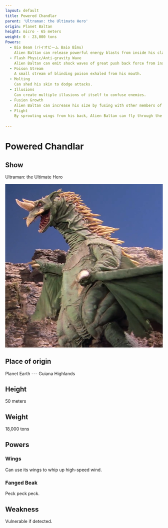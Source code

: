 ```yaml
---
layout: default
title: Powered Chandlar
parent: 'Ultraman: the Ultimate Hero'
origin: Planet Baltan
height: micro - 65 meters
weight: 0 - 23,000 tons
Powers:
  - Bio Beam (バイオビーム Baio Bīmu)
    Alien Baltan can release powerful energy blasts from inside his claws that can destroy entire buildings.
  - Flash Physic/Anti-gravity Wave
    Alien Baltan can emit shock waves of great push back force from inside his claws.
  - Poison Stream
    A small stream of blinding poison exhaled from his mouth.
  - Molting
    Can shed his skin to dodge attacks.
  - Illusions
    Can create multiple illusions of itself to confuse enemies.
  - Fusion Growth
    Alien Baltan can increase his size by fusing with other members of his species or his illusions.
  - Flight
    By sprouting wings from his back, Alien Baltan can fly through the air at speeds that rival those of even Ultraman Powered.

---
```


# Powered Chandlar

## Show

Ultraman: the Ultimate Hero

![powered chandlar](powered-chandlar.jpg)


## Place of origin
Planet Earth --- Guiana Highlands

## Height
50 meters

## Weight

18,000 tons

## Powers

### Wings

Can use its wings to whip up high-speed wind.

### Fanged Beak

Peck peck peck.

## Weakness

Vulnerable if detected.

